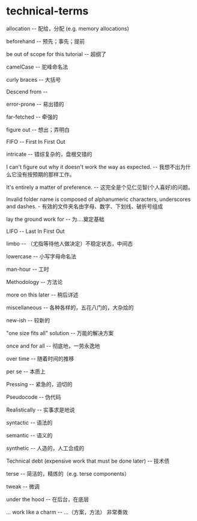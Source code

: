 # technical-terms

allocation -- 配给，分配 (e.g. memory allocations)

beforehand -- 预先；事先；提前

be out of scope for this tutorial -- 超纲了

camelCase -- 驼峰命名法

curly braces -- 大括号

Descend from --

error-prone -- 易出错的

far-fetched -- 牵强的

figure out -- 想出；弄明白

FIFO -- First In First Out

intricate -- 错综复杂的，盘根交错的

I can't figure out why it doesn't work the way as expected. -- 我想不出为什么它没有按预期的那样工作。

It's entirely a matter of preference. -- 这完全是个见仁见智(个人喜好)的问题。

Invalid folder name is composed of alphanumeric characters, underscores and dashes. - 有效的文件夹名由字母、数字、下划线、破折号组成

lay the ground work for -- 为....奠定基础

LIFO -- Last In First Out

limbo -- （尤指等待他人做决定）不稳定状态，中间态

lowercase -- 小写字母命名法

man-hour -- 工时

Methodology -- 方法论

more on this later -- 稍后详述

miscellaneous -- 各种各样的，五花八门的，大杂烩的

new-ish -- 较新的

"one size fits all" solution -- 万能的解决方案

once and for all -- 彻底地，一劳永逸地

over time -- 随着时间的推移

per se -- 本质上

Pressing -- 紧急的，迫切的

Pseudocode -- 伪代码

Realistically -- 实事求是地说

syntactic -- 语法的

semantic -- 语义的

synthetic -- 人造的，人工合成的

Technical debt (expensive work that must be done later) -- 技术债

terse -- 简洁的，精炼的（e.g. terse components）

tweak -- 微调

under the hood -- 在后台，在底层

... work like a charm -- ...（方案，方法） 非常奏效

